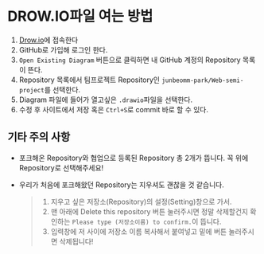 # DROW.IO파일 여는 방법

1. [Drow.io](https://www.draw.io/)에 접속한다
2. GitHub로 가입해 로그인 한다.
3. `Open Existing Diagram` 버튼으로 클릭하면 내 GitHub 계정의 Repository 목록이 뜬다.
4. Repository 목록에서 팀프로젝트 Repository인 `junbeomm-park/Web-semi-project`를 선택한다.
5. Diagram 파일에 들어가 열고싶은 `.drawio`파일을 선택한다.
6. 수정 후 사이트에서 저장 혹은 `Ctrl+S`로 commit 바로 할 수 있다.

## 기타 주의 사항

* 포크해온 Repository와 협업으로 등록된 Repository 총 2개가 뜹니다. 꼭 위에 Repository로 선택해주세요!

* 우리가 처음에 포크해왔던 Repository는 지우셔도 괜찮을 것 같습니다.

  > 1. 지우고 싶은 저장소(Repository)의 설정(Setting)창으로 가서.
  > 2. 맨 아래에 Delete this repository 버튼 눌러주시면 정말 삭제할건지 확인하는 `Please type (저장소이름) to confirm.`이 뜹니다.
  > 3. 입력창에 저 사이에 저장소 이름 복사해서 붙여넣고 밑에 버튼 눌러주시면 삭제됩니다!
